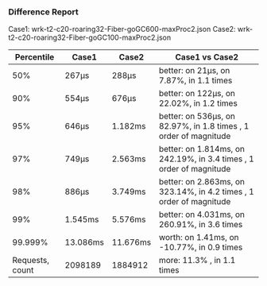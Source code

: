 ### Difference Report
Case1: wrk-t2-c20-roaring32-Fiber-goGC600-maxProc2.json
Case2: wrk-t2-c20-roaring32-Fiber-goGC100-maxProc2.json

|Percentile|Case1|Case2|Case1 vs Case2|
|---|---|---|---|
|50%|267µs|288µs|better: on 21µs, on 7.87%, in 1.1 times |
|90%|554µs|676µs|better: on 122µs, on 22.02%, in 1.2 times |
|95%|646µs|1.182ms|better: on 536µs, on 82.97%, in 1.8 times , 1 order of magnitude|
|97%|749µs|2.563ms|better: on 1.814ms, on 242.19%, in 3.4 times , 1 order of magnitude|
|98%|886µs|3.749ms|better: on 2.863ms, on 323.14%, in 4.2 times , 1 order of magnitude|
|99%|1.545ms|5.576ms|better: on 4.031ms, on 260.91%, in 3.6 times |
|99.999%|13.086ms|11.676ms|worth: on 1.41ms, on -10.77%, in 0.9 times |
|Requests, count|2098189|1884912|more: 11.3% , in 1.1 times |
